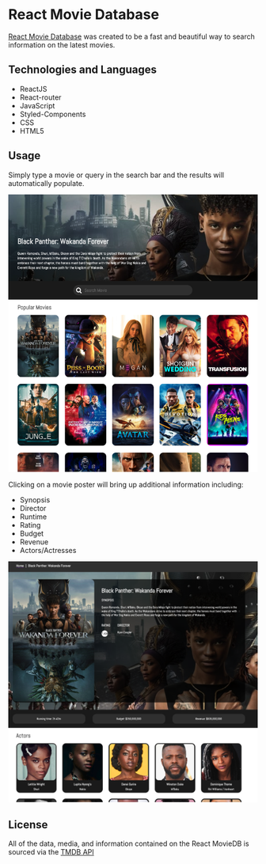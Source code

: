 # React Movie Database

[React Movie Database](https://rmoviedatabase.netlify.app/) was created to be a fast and beautiful way to search information on the latest movies.

## Technologies and Languages

- ReactJS
- React-router
- JavaScript
- Styled-Components
- CSS
- HTML5

## Usage

Simply type a movie or query in the search bar and the results will automatically populate.

![Home page](./public/RMDB.png)

Clicking on a movie poster will bring up additional information including:

- Synopsis
- Director
- Runtime
- Rating
- Budget
- Revenue
- Actors/Actresses

![Movie information](./public/RMDB_Movie_Info.png)

## License

All of the data, media, and information contained on the React MovieDB is sourced via the [TMDB API](https://developers.themoviedb.org/3)
